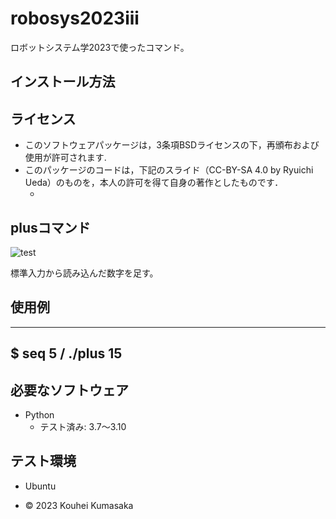 # robosys2023iii
ロボットシステム学2023で使ったコマンド。

## インストール方法

## ライセンス
* このソフトウェアパッケージは，3条項BSDライセンスの下，再頒布および使用が許可されます.
* このパッケージのコードは，下記のスライド（CC-BY-SA 4.0 by Ryuichi Ueda）のものを，本人の許可を得て自身の著作としたものです．
    * [](https://github.com/ryuichiueda/my_slides/tree/master/robosys_2022)

## plusコマンド
![test](https://github.com/kouheikumasaka/robosys2023/actions/workflows/test.yml/badge.svg)

標準入力から読み込んだ数字を足す。

## 使用例
---
$ seq 5 / ./plus
15
---

## 必要なソフトウェア
* Python
  * テスト済み: 3.7〜3.10

## テスト環境
* Ubuntu


* © 2023 Kouhei Kumasaka
